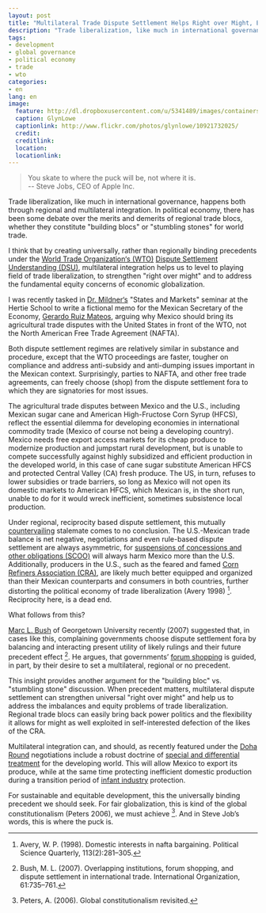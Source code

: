 ```yaml
---
layout: post
title: "Multilateral Trade Dispute Settlement Helps Right over Might, Equity"
description: "Trade liberalization, like much in international governance, happens both through regional and multilateral integration. In political economy, there has been some debate over the merits and demerits of regional trade blocs, whether they constitute building blocs or stumbling stones for world trade."
tags: 
- development
- global governance
- political economy
- trade
- wto
categories:
- en
lang: en
image:
  feature: http://dl.dropboxusercontent.com/u/5341489/images/containers_crop.jpg
  caption: GlynLowe
  captionlink: http://www.flickr.com/photos/glynlowe/10921732025/
  credit: 
  creditlink: 
  location: 
  locationlink:
---
```


> You skate to where the puck will be, not where it is.    
> -- Steve Jobs, CEO of Apple Inc.

Trade liberalization, like much in international governance, happens both through regional and multilateral integration. 
In political economy, there has been some debate over the merits and demerits of regional trade blocs, whether they constitute "building blocs" or "stumbling stones" for world trade.

I think that by creating universally, rather than regionally binding precedents under the [World Trade Organization‘s (WTO)](http://www.wto.org) [Dispute Settlement Understanding (DSU)](http://en.wikipedia.org/wiki/Dispute_settlement_in_the_WTO), multilateral integration helps us to level to playing field of trade liberalization, to strengthen "right over might" and to address the fundamental equity concerns of economic globalization.

I was recently tasked in [Dr. Mildner‘s](http://en.wikipedia.org/wiki/Gerardo_Ruiz_Mateos) "States and Markets" seminar at the Hertie School to write a fictional memo for the Mexican Secretary of the Economy, [Gerardo Ruiz Mateos](http://en.wikipedia.org/wiki/Gerardo_Ruiz_Mateos), arguing why Mexico should bring its agricultural trade disputes with the United States in front of the WTO, not the North American Free Trade Agreement (NAFTA).

Both dispute settlement regimes are relatively similar in substance and procedure, except that the WTO proceedings are faster, tougher on compliance and address anti-subsidy and anti-dumping issues important in the Mexican context. 
Surprisingly, parties to NAFTA, and other free trade agreements, can freely choose (shop) from the dispute settlement fora to which they are signatories for most issues.

The agricultural trade disputes between Mexico and the U.S., including Mexican sugar cane and American High-Fructose Corn Syrup (HFCS), reflect the essential dilemma for developing economies in international commodity trade (Mexico of course not being a developing country). 
Mexico needs free export access markets for its cheap produce to modernize production and jumpstart rural development, but is unable to compete successfully against highly subsidized and efficient production in the developed world, in this case of cane sugar substitute American HFCS and protected Central Valley (CA) fresh produce. 
The US, in turn, refuses to lower subsidies or trade barriers, so long as Mexico will not open its domestic markets to American HFCS, which Mexican is, in the short run, unable to do for it would wreck inefficient, sometimes subsistence local production.

Under regional, reciprocity based dispute settlement, this mutually [countervailing](http://en.wikipedia.org/wiki/Countervailing_duties) stalemate comes to no conclusion. 
The U.S.-Mexican trade balance is net negative, negotiations and even rule-based dispute settlement are always asymmetric, for [suspensions of concessions and other obligations (SCOO)](http://www.wto.org/english/tratop_e/dispu_e/dsu_e.htm#2) will always harm Mexico more than the U.S. Additionally, producers in the U.S., such as the feared and famed [Corn Refiners Association (CRA)](http://www.corn.org/), are likely much better equipped and organized than their Mexican counterparts and consumers in both countries, further distorting the political economy of trade liberalization (Avery 1998) [^1].
Reciprocity here, is a dead end.

What follows from this? 

[Marc L. Bush](http://explore.georgetown.edu/people/mlb66/?PageTemplateID=81) of Georgetown University recently (2007) suggested that, in cases like this, complaining governments choose dispute settlement fora by balancing and interacting present utility of likely rulings and their future precedent effect [^2]. 
He argues, that governments’ [forum shopping](http://en.wikipedia.org/wiki/Forum_shopping) is guided, in part, by their desire to set a multilateral, regional or no precedent.

This insight provides another argument for the "building bloc" vs. "stumbling stone" discussion. 
When precedent matters,  multilateral dispute settlement can strengthen universal "right over might" and help us to address the imbalances and equity problems of trade liberalization. 
Regional trade blocs can easily bring back power politics and the flexibility it allows for might as well exploited in self-interested defection of the likes of the CRA.

Multilateral integration can, and should, as recently featured under the [Doha Round](http://en.wikipedia.org/wiki/Doha_Round) negotiations include a robust doctrine of [special and differential treatment](http://en.wikipedia.org/wiki/Doha_Round#Special_and_differential_treatment) for the developing world. 
This will allow Mexico to export its produce, while at the same time protecting inefficient domestic production during a transition period of [infant industry](http://en.wikipedia.org/wiki/Infant_industry_argument) protection.

For sustainable and equitable development, this the universally binding precedent we should seek. For fair globalization, this is kind of the global constitutionalism (Peters 2006), we must achieve [^3].
And in Steve Job’s words, this is where the puck is.

[^1]: Avery, W. P. (1998). Domestic interests in nafta bargaining. Political Science Quarterly, 113(2):281–305.
[^2]: Bush, M. L. (2007). Overlapping institutions, forum shopping, and dispute settlement in international trade. International Organization, 61:735–761.
[^3]: Peters, A. (2006). Global constitutionalism revisited.